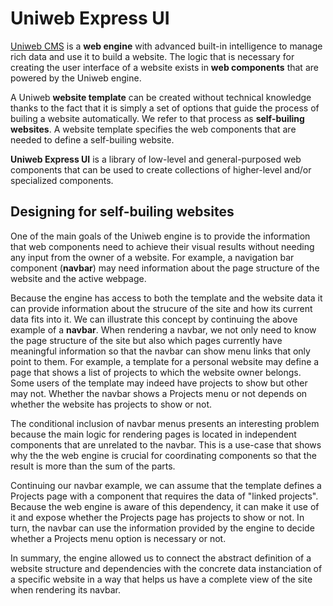 # Uniweb Express UI

[Uniweb CMS](https://uniwebcms.com) is a **web engine** with advanced built-in intelligence to manage rich data and use it to build a website. The logic that is necessary for creating the user interface of a website exists in **web components** that are powered by the Uniweb engine.

A Uniweb **website template** can be created without technical knowledge thanks to the fact that it is simply a set of options that guide the process of builing a website automatically. We refer to that process as **self-builing websites**. A website template specifies the web components that are needed to define a self-builing website.

**Uniweb Express UI** is a library of low-level and general-purposed web components that can be used to create collections of higher-level and/or specialized components.

## Designing for self-builing websites

One of the main goals of the Uniweb engine is to provide the information that web components need to achieve their visual results without needing any input from the owner of a website. For example, a navigation bar component (**navbar**) may need information about the page structure of the website and the active webpage.

Because the engine has access to both the template and the website data it can provide information about the strucure of the site and how its current data fits into it. We can illustrate this concept by continuing the above example of a **navbar**. When rendering a navbar, we not only need to know the page structure of the site but also  which pages currently have meaningful information so that the navbar can show menu links that only point to them. For example, a template for a personal website may define a page that shows a list of projects to which the website owner belongs. Some users of the template may indeed have projects to show but other may not. Whether the navbar shows a Projects menu or not depends on whether the website has projects to show or not.

The conditional inclusion of navbar menus presents an interesting problem because the main logic for rendering pages is located in independent components that are unrelated to the navbar. This is a use-case that shows why the the web engine is crucial for coordinating components so that the result is more than the sum of the parts.

Continuing our navbar example, we can assume that the template defines a Projects page with a component that requires the data of "linked projects". Because the web engine is aware of this dependency, it can make it use of it and expose whether the Projects page has projects to show or not. In turn, the navbar can use the information provided by the engine to decide whether a Projects menu option is necessary or not.

In summary, the engine allowed us to connect the abstract definition of a website structure and dependencies with the concrete data instanciation of a specific website in a way that helps us have a complete view of the site when rendering its navbar.
